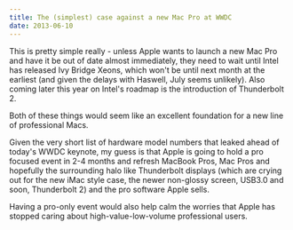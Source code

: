 ```yaml
---
title: The (simplest) case against a new Mac Pro at WWDC
date: 2013-06-10
---
```


This is pretty simple really - unless Apple wants to launch a new Mac Pro and have it be out of date almost immediately, they need to wait until Intel has released Ivy Bridge Xeons, which won't be until next month at the earliest (and given the delays with Haswell, July seems unlikely). Also coming later this year on Intel's roadmap is the introduction of Thunderbolt 2.

Both of these things would seem like an excellent foundation for a new line of professional Macs.

Given the very short list of hardware model numbers that leaked ahead of today's WWDC keynote, my guess is that Apple is going to hold a pro focused event in 2-4 months and refresh MacBook Pros, Mac Pros and hopefully the surrounding halo like Thunderbolt displays (which are crying out for the new iMac style case, the newer non-glossy screen, USB3.0 and soon, Thunderbolt 2) and the pro software Apple sells.

Having a pro-only event would also help calm the worries that Apple has stopped caring about high-value-low-volume professional users.
